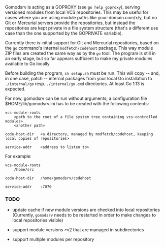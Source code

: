 Gomodsrv is acting as a GOPROXY (see `go help goproxy`),
serving versioned modules from local VCS repositories.
This may be useful for cases where you are using module paths like your-domain.com/x/y,
but no Git or Mercurial servers provide the repositories,
but instead the repositories are kept private in a file system structure
(that's a different use case than the one supported by the GOPRIVATE variable).

Currently there is initial support for Git and Mercurial repositories,
based on the `go` command's internal `modfetch/codehost` package.
This way module ZIP files are created the same way as by the `go` tool.
The program is still in an early stage,
but so far appears sufficient to make my private modules available to Go locally.

Before building the program, `sh setup.sh` must be run.
This will copy -- and, in one case, patch -- internal packages
from your local Go installation
to `./internal/go` resp. `./internal/go.cmd` directories.  At least Go 1.13 is expected.

For now, gomodsrv can be run without arguments;
a configuration file $HOME/lib/gomodsrv.ini has to be created with the following contents:

	vcs-module-roots
		<path to the root of a file system tree containing vcs-controlled modules>
		<another path>

	code-host-dir	<a directory, managed by modfetch/codehost, keeping local copies of repositories>

	service-addr	<address to listen to>

For example:

	vcs-module-roots
		/home/src

	code-host-dir	/home/gomodsrv/codehost

	service-addr	:7070


### TODO

-	update cache if new module versions are checked into local
	repositories (Currently, `gomodsrv` needs to be restarted in
	order to make changes to local repositories visible)

-	support module versions ≥v2 that are managed in subdirectories

-	support multiple modules per repository
